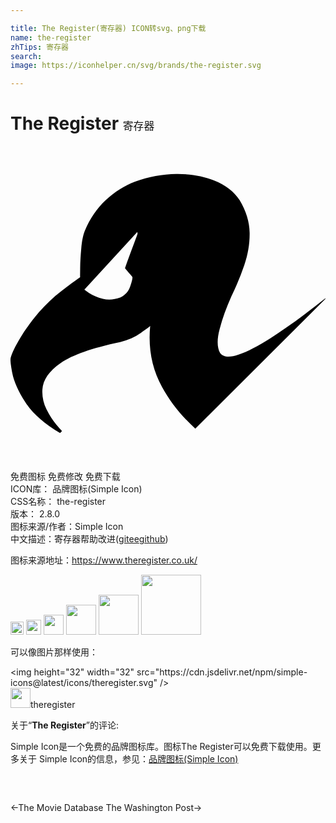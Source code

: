 ```yaml
---

title: The Register(寄存器) ICON转svg、png下载
name: the-register
zhTips: 寄存器
search: 
image: https://iconhelper.cn/svg/brands/the-register.svg

---
```


# The Register  <small style="font-size: 60%;font-weight: 100">寄存器</small>

<div id="svg" class="svg-wrap">
<svg role="img" viewBox="0 0 24 24" xmlns="http://www.w3.org/2000/svg"><title>The Register icon</title><path d="M22.368,12.858c-0.846,0.639-1.719,1.243-2.612,1.818c-0.893,0.568-1.683,0.977-2.378,1.219 c-0.695,0.246-1.167,0.199-1.413-0.131c-0.23-0.417-0.242-1.028-0.028-1.826c0.21-0.802,0.508-1.628,0.893-2.485 c0.381-0.782,0.711-1.58,0.989-2.39c0.278-0.81,0.413-1.632,0.401-2.458c-0.012-0.826-0.266-1.648-0.758-2.47 c-0.433-0.671-1.08-1.175-1.941-1.509c-0.862-0.337-1.822-0.504-2.882-0.492c-1.06,0.012-2.112,0.206-3.148,0.58 C8.683,3.02,7.94,3.488,7.261,4.116c-0.675,0.627-1.207,1.409-1.6,2.346c-0.135,0.341-0.222,0.794-0.27,1.346 C5.34,8.356,5.312,8.852,5.308,9.297C5.304,9.742,5.3,9.976,5.304,9.996c-0.433,0.298-0.925,0.663-1.481,1.096 c-0.556,0.429-1.104,0.949-1.64,1.552c-0.564,0.663-1.044,1.326-1.437,1.973c-0.393,0.655-0.635,1.155-0.727,1.505 c-0.048,0.143-0.008,0.532,0.119,1.183c0.127,0.643,0.457,1.386,1.001,2.227s1.417,1.62,2.616,2.331 c0.012,0.012,0.044-0.012,0.091-0.067c0.052-0.052,0.079-0.079,0.083-0.087c-0.02-0.012-0.167-0.171-0.429-0.476 c-0.262-0.302-0.516-0.699-0.758-1.175c-0.246-0.484-0.345-0.993-0.31-1.521c0.048-0.731,0.512-1.398,1.394-2.005 c0.885-0.611,2.394-1.143,4.53-1.592c0.607-0.155,1.132-0.385,1.58-0.707c0.449-0.314,0.687-0.492,0.707-0.532 c-0.167,1.703,0.139,3.26,0.901,4.653c0.651,1.179,1.493,2.239,2.537,3.176l9.906-9.878L24,11.6 C23.528,11.969,22.988,12.39,22.368,12.858L22.368,12.858z M9.437,7.363c-0.155,0.413-0.31,0.826-0.465,1.243 C8.822,9.023,8.738,9.257,8.726,9.313C8.754,9.361,8.853,9.476,9.008,9.65C9.171,9.821,9.262,9.936,9.29,9.992 c0.012,0.099-0.044,0.337-0.171,0.707c-0.123,0.369-0.373,0.647-0.738,0.838c-0.48,0.179-0.929,0.214-1.346,0.103 c-0.417-0.103-0.75-0.242-1.008-0.413c-0.254-0.175-0.389-0.266-0.397-0.286L9.663,6.55l0.016,0.143 C9.671,6.728,9.592,6.951,9.437,7.363z"/></svg>
</div>
<detail full-name='the-register'></detail>

<div class="detail-page">
<p>
<span><span class="badge-success badge">免费图标</span> <span class="badge-success badge">免费修改</span>  <span class="badge-success badge">免费下载</span> </span>
<br/>
<span>
ICON库：
<span class="badge-secondary badge">品牌图标(Simple Icon)</span> 
</span>
<br/>
<span>
CSS名称：
<span class="badge-secondary badge">the-register</span> 
</span>

<br/>
<span>
版本：
<span class="badge-secondary badge">2.8.0</span> 
</span>
<br/>
<span>图标来源/作者：<span class="badge-light badge">Simple Icon</span></span> 
<br/>
<span class="zh-detail">中文描述：<span class="badge-primary badge">寄存器</span><span class="help-link"><span>帮助改进</span>(<a href="https://gitee.com/liuwave/icon-helper/edit/master/json/brands/the-register.json" target="_blank" rel="noopener noreferrer">gitee</a><a href="https://github.com/liuwave/icon-helper/edit/master/json/brands/the-register.json" target="_blank" rel="noopener noreferrer">github</a></span>)</span><br/>
</p>
</div><div class="description description alert alert-light"><p>图标来源地址：<a href="https://www.theregister.co.uk/" target="_blank" rel="noopener noreferrer">https://www.theregister.co.uk/</a></p></div>
<div class="alert alert-dark">
<img height="21" width="21" src="https://cdn.jsdelivr.net/npm/simple-icons@latest/icons/theregister.svg" />
<img height="24" width="24" src="https://cdn.jsdelivr.net/npm/simple-icons@latest/icons/theregister.svg" />
<img height="32" width="32" src="https://cdn.jsdelivr.net/npm/simple-icons@latest/icons/theregister.svg" />
<img height="48" width="48" src="https://cdn.jsdelivr.net/npm/simple-icons@latest/icons/theregister.svg" />
<img height="64" width="64" src="https://cdn.jsdelivr.net/npm/simple-icons@latest/icons/theregister.svg" />
<img height="96" width="96" src="https://cdn.jsdelivr.net/npm/simple-icons@latest/icons/theregister.svg" />

</div>
<div>
  <p>可以像图片那样使用：    
  </p>
  <div class="alert alert-primary" style="font-size: 14px">
    &lt;img height="32" width="32" src="https://cdn.jsdelivr.net/npm/simple-icons@latest/icons/theregister.svg" /&gt;
    <copy-btn content='<img height="32" width="32" src="https://cdn.jsdelivr.net/npm/simple-icons@latest/icons/theregister.svg" />'></copy-btn>
  </div>
  <div class="alert alert-secondary">
    <img height="32" width="32" src="https://cdn.jsdelivr.net/npm/simple-icons@latest/icons/theregister.svg" />theregister
    <copy-btn content="theregister" btn-title="复制图标名称"></copy-btn>
  </div>
</div>
<div class="icon-detail__container">
<p>关于“<b>The Register</b>”的评论:</p>
</div>
<Vssue title="关于“The Register”的评论" />
<div><p>Simple Icon是一个免费的品牌图标库。图标The Register可以免费下载使用。更多关于  Simple Icon的信息，参见：<a target="_blank" href="https://iconhelper.cn/brands.html">品牌图标(Simple Icon)</a>
</p></div>


<div style="padding:2rem 0 " class="page-nav"><p class="inner"><span class="prev">←<router-link to="/icon/the-movie-database.html">The Movie Database</router-link></span> <span class="next"><router-link to="/icon/the-washington-post.html">The Washington Post</router-link>→</span></p></div>
